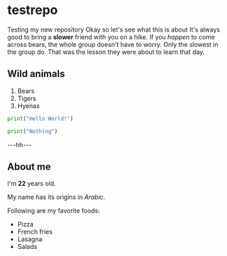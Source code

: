 # testrepo
Testing my new repository
Okay so let's see what this is about
It's always good to bring a **slower** friend with you on a hike. If you *happen* to come across bears, the whole group doesn't have to worry. Only the slowest in the group do. That was the lesson they were about to learn that day.
## Wild animals
1. Bears
2. Tigers
3. Hyenas

```python
print("Hello World!")
```

```python
print("Nothing")
```

---hh---

## About me
I'm **22** years old.

My name has its origins in *Arabic*.

Following are my favorite foods:
- Pizza
- French fries
- Lasagna
- Salads


